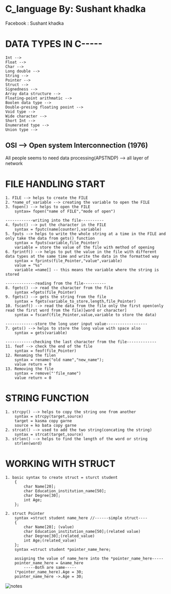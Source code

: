 # C_language By: Sushant khadka

 Facebook : Sushant khadka 
 
# DATA TYPES IN C-----
    Int -->
    Float -->
    Char -->
    Long double -->
    String -->
    Pointer -->
    Struct -->
    Signedness -->
    Array data structure -->
    Floating-point arithmatic -->
    Boolen data type -->
    Double-presing floating pooint -->
    Void type -->
    Wide character -->
    Short Int -->
    Enumerated type -->
    Union type -->

## OSI --> Open system Interconnection (1976)
All people seems to need data processing(APSTNDP) --> all layer of network

# FILE HANDLING START

    1. FILE --> helps to create the FILE
    2. *name_of_variable --> creating the variable to open the FILE
    3. fopen() --> helps to open the FILE
        syntax= fopen("name of FILE","mode of open")

    ------------writing into the file----------
    4. fputc() --> put the character in the FILE
        syntax = fputc(name[counter],variable)
    5. fputs --> helps to write the whole string at a time in the FILE and only take the data from gets() function
        syntax = fputs(variable,file_Pointer)
        variable = store the value of the file with method of opening
    6. fprintf() --> helps to put the value in the file with different data types at the same time and write the data in the formatted way
        syntax = fprints(file_Pointer,"value",variable)
        value = "%s"
        variable =name[] -- this means the variable where the string is stored

    -------------reading from the file----------
    8. fgetc() --> read the character from the file
        syntax =fgets(file_Pointer)
    9. fgets() --> gets the string from the file
        syntax = fgets(variable_to_store,length,file_Pointer)
    10. fscanf() --> read the data from the file only the first open(only read the first word from the file)[word or character]
        syntax = fscanf(file_Pointer,value,variable to store the data)

    -------------store the long user input value------------------
    7. gets() --> helps to store the long value with space also
        syntax = gets(variable)

    ------------checking the last character from the file-------------
    11. feof --> check the end of the file
        syntax = feof(file_Pointer)
    12. Renaming the filen
        syntax = rename("old name","new_name");
        value return = 0
    13. Removing the file
        syntax = remove("'file_name")
        value return = 0

# STRING FUNCTION

    1. strcpy() --> helps to copy the string one from another
        syntax = strcpy(target,source)
        target = kasma copy garne
        source = ko bata copy garne
    2. strcat() --> used to add the two string(concating the string)
        syntax = strcat(target,source)
    3. strlen() --> helps to find the length of the word or string
        strlen(word)


# WORKING WITH STRUCT
    1. basic syntax to create struct = sturct student
        {
            char Name[20];
            char Education_institution_name[50];
            char Degree[30];
            int Age;
        };

    2. struct Pointer
        syntax =struct student name_here //------simple struct----
        {
            char Name[20]; (value)
            char Education_institution_name[50];(related value)
            char Degree[30];(related_value)
            int Age;(related_value)
        };
        syntax =struct student *pointer_name_here;

        assigning the value of name_here into the *pointer_name_here-----
        pointer_name_here = &name_here
            -----Both are same-----
        (*pointer_name_here).Age = 30;
        pointer_name_here ->.Age = 30;



![notes](https://user-images.githubusercontent.com/87481819/154859852-d77f8033-8c94-493b-92c2-a5eb1a399cf4.png)

